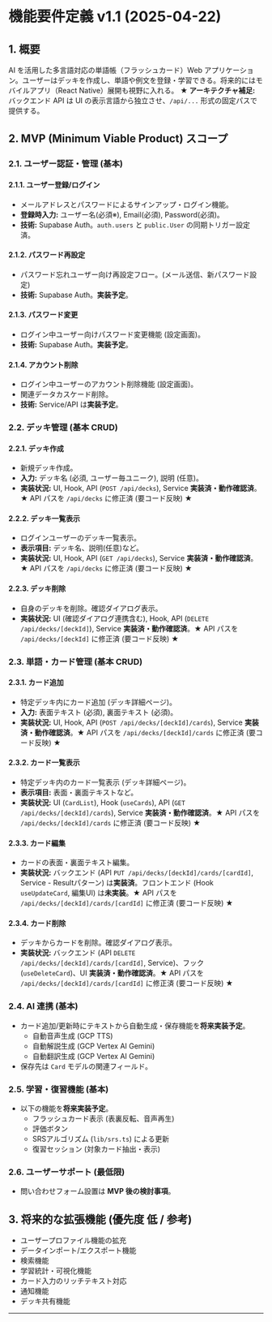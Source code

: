 # 機能要件定義 v1.1 (2025-04-22)

## 1. 概要

AI を活用した多言語対応の単語帳（フラッシュカード）Web アプリケーション。ユーザーはデッキを作成し、単語や例文を登録・学習できる。将来的にはモバイルアプリ（React Native）展開も視野に入れる。
**★ アーキテクチャ補足:** バックエンド API は UI の表示言語から独立させ、`/api/...` 形式の固定パスで提供する。

## 2. MVP (Minimum Viable Product) スコープ

### 2.1. ユーザー認証・管理 (基本)

#### 2.1.1. ユーザー登録/ログイン
* メールアドレスとパスワードによるサインアップ・ログイン機能。
* **登録時入力:** ユーザー名(必須※), Email(必須), Password(必須)。
* **技術:** Supabase Auth。`auth.users` と `public.User` の同期トリガー設定済。

#### 2.1.2. パスワード再設定
* パスワード忘れユーザー向け再設定フロー。(メール送信、新パスワード設定)
* **技術:** Supabase Auth。**実装予定**。

#### 2.1.3. パスワード変更
* ログイン中ユーザー向けパスワード変更機能 (設定画面)。
* **技術:** Supabase Auth。**実装予定**。

#### 2.1.4. アカウント削除
* ログイン中ユーザーのアカウント削除機能 (設定画面)。
* 関連データカスケード削除。
* **技術:** Service/API は**実装予定**。

### 2.2. デッキ管理 (基本 CRUD)

#### 2.2.1. デッキ作成
* 新規デッキ作成。
* **入力:** デッキ名 (必須, ユーザー毎ユニーク), 説明 (任意)。
* **実装状況:** UI, Hook, API (`POST /api/decks`), Service **実装済・動作確認済**。★ API パスを `/api/decks` に修正済 (要コード反映) ★

#### 2.2.2. デッキ一覧表示
* ログインユーザーのデッキ一覧表示。
* **表示項目:** デッキ名、説明(任意)など。
* **実装状況:** UI, Hook, API (`GET /api/decks`), Service **実装済・動作確認済**。★ API パスを `/api/decks` に修正済 (要コード反映) ★

#### 2.2.3. デッキ削除
* 自身のデッキを削除。確認ダイアログ表示。
* **実装状況:** UI (確認ダイアログ連携含む), Hook, API (`DELETE /api/decks/[deckId]`), Service **実装済・動作確認済**。★ API パスを `/api/decks/[deckId]` に修正済 (要コード反映) ★

### 2.3. 単語・カード管理 (基本 CRUD)

#### 2.3.1. カード追加
* 特定デッキ内にカード追加 (デッキ詳細ページ)。
* **入力:** 表面テキスト (必須), 裏面テキスト (必須)。
* **実装状況:** UI, Hook, API (`POST /api/decks/[deckId]/cards`), Service **実装済・動作確認済**。★ API パスを `/api/decks/[deckId]/cards` に修正済 (要コード反映) ★

#### 2.3.2. カード一覧表示
* 特定デッキ内のカード一覧表示 (デッキ詳細ページ)。
* **表示項目:** 表面・裏面テキストなど。
* **実装状況:** UI (`CardList`), Hook (`useCards`), API (`GET /api/decks/[deckId]/cards`), Service **実装済・動作確認済**。★ API パスを `/api/decks/[deckId]/cards` に修正済 (要コード反映) ★

#### 2.3.3. カード編集
* カードの表面・裏面テキスト編集。
* **実装状況:** バックエンド (API `PUT /api/decks/[deckId]/cards/[cardId]`, Service - Resultパターン) は**実装済**。フロントエンド (Hook `useUpdateCard`, 編集UI) は**未実装**。★ API パスを `/api/decks/[deckId]/cards/[cardId]` に修正済 (要コード反映) ★

#### 2.3.4. カード削除
* デッキからカードを削除。確認ダイアログ表示。
* **実装状況:** バックエンド (API `DELETE /api/decks/[deckId]/cards/[cardId]`, Service)、フック (`useDeleteCard`)、UI **実装済・動作確認済**。★ API パスを `/api/decks/[deckId]/cards/[cardId]` に修正済 (要コード反映) ★

### 2.4. AI 連携 (基本)

* カード追加/更新時にテキストから自動生成・保存機能を**将来実装予定**。
    * 自動音声生成 (GCP TTS)
    * 自動解説生成 (GCP Vertex AI Gemini)
    * 自動翻訳生成 (GCP Vertex AI Gemini)
* 保存先は `Card` モデルの関連フィールド。

### 2.5. 学習・復習機能 (基本)

* 以下の機能を**将来実装予定**。
    * フラッシュカード表示 (表裏反転、音声再生)
    * 評価ボタン
    * SRSアルゴリズム (`lib/srs.ts`) による更新
    * 復習セッション (対象カード抽出・表示)

### 2.6. ユーザーサポート (最低限)

* 問い合わせフォーム設置は **MVP 後の検討事項**。

## 3. 将来的な拡張機能 (優先度 低 / 参考)

* ユーザープロファイル機能の拡充
* データインポート/エクスポート機能
* 検索機能
* 学習統計・可視化機能
* カード入力のリッチテキスト対応
* 通知機能
* デッキ共有機能

---